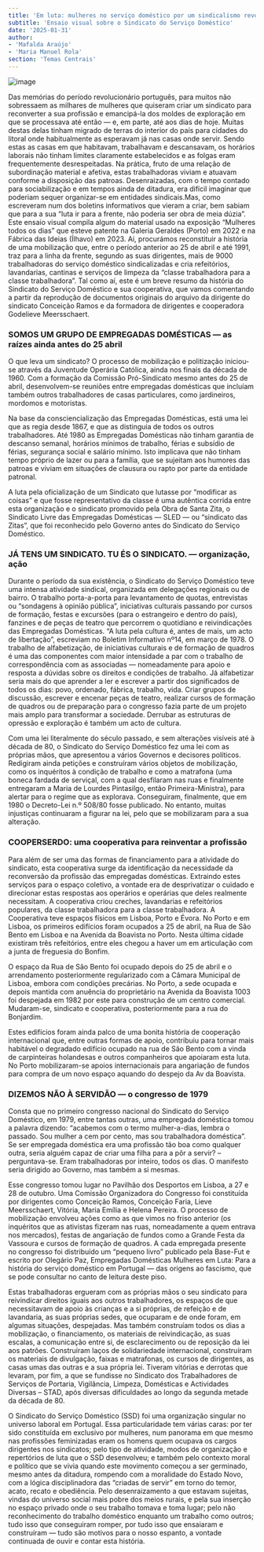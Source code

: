 ```yaml
---
title: 'Em luta: mulheres no serviço doméstico por um sindicalismo revolucionário'
subtitle: 'Ensaio visual sobre o Sindicato do Serviço Doméstico'
date: '2025-01-31'
author: 
- 'Mafalda Araújo'
- 'Maria Manuel Rola'
section: 'Temas Centrais'
---
```


![image](/images/domestico.png)

Das memórias do período revolucionário português, para muitos não sobressaem as milhares de mulheres que quiseram criar um sindicato para reconverter a sua profissão e emancipá-la dos moldes de exploração em que se processava até então — e, em parte, até aos dias de hoje. Muitas destas delas tinham migrado de terras do interior do país para cidades do litoral onde habitualmente as esperavam já nas casas onde servir. Sendo estas as casas em que habitavam, trabalhavam e descansavam, os horários laborais não tinham limites claramente estabelecidos e as folgas eram frequentemente desrespeitadas. Na prática, fruto de uma relação de subordinação material e afetiva, estas trabalhadoras viviam e atuavam conforme a disposição das patroas. Desenraizadas, com o tempo contado para sociabilização e em tempos ainda de ditadura, era difícil imaginar que poderiam sequer organizar-se em entidades sindicais.Mas, como escreveram num dos boletins informativos que vieram a criar, bem sabiam que para a sua “luta ir para a frente, não poderia ser obra de meia dúzia”. 
Este ensaio visual compila algum do material usado na exposição “Mulheres todos os dias” que esteve patente na Galeria Geraldes (Porto) em 2022 e na Fábrica das Ideias (Ílhavo) em 2023. Aí, procurámos reconstituir a história de uma mobilização que, entre o período anterior ao 25 de abril e até 1991, traz para a linha da frente, segundo as suas dirigentes,  mais de 9000 trabalhadoras do serviço doméstico sindicalizadas e cria refeitórios, lavandarias, cantinas e serviços de limpeza da “classe trabalhadora para a classe trabalhadora”. Tal como aí, este é um breve resumo da história do Sindicato do Serviço Doméstico e sua cooperativa, que vamos comentando a partir da reprodução de documentos originais do arquivo da dirigente do sindicato Conceição Ramos e da formadora de dirigentes e cooperadora Godelieve Meersschaert. 

### SOMOS UM GRUPO DE EMPREGADAS DOMÉSTICAS — as raízes ainda antes do 25 abril

O que leva um sindicato? O processo de mobilização e politização iniciou-se através da Juventude Operária Católica, ainda nos finais da década de 1960. Com a formação da Comissão Pró-Sindicato mesmo antes do 25 de abril, desenvolvem-se reuniões entre empregadas domésticas que incluíam também outros trabalhadores de casas particulares, como jardineiros, mordomos e motoristas. 

Na base da consciencialização das Empregadas Domésticas, está uma lei que as regia desde 1867, e que as distinguia de todos os outros trabalhadores. Até 1980 as Empregadas Domésticas não tinham garantia de descanso semanal, horários mínimos de trabalho, férias e subsídio de férias, segurança social e salário mínimo. Isto implicava que não tinham tempo próprio de lazer ou para a família, que se sujeitam aos humores das patroas e viviam em situações de clausura ou rapto por parte da entidade patronal. 

A luta pela oficialização de um Sindicato que lutasse por “modificar as coisas” e que fosse representativo da classe é uma autêntica corrida entre esta organização e o sindicato promovido pela Obra de Santa Zita, o Sindicato Livre das Empregadas Domésticas — SLED — ou “sindicato das Zitas”, que foi reconhecido pelo Governo antes do Sindicato do Serviço Doméstico.

### JÁ TENS UM SINDICATO. TU ÉS O SINDICATO. — organização, ação 

Durante o período da sua existência, o Sindicato do Serviço Doméstico teve uma intensa atividade sindical, organizada em delegações regionais ou de bairro. O trabalho porta-a-porta para levantamento de quotas, entrevistas ou “sondagens à opinião pública”, iniciativas culturais passando por cursos de formação, festas e excursões (para o estrangeiro e dentro do país), fanzines e de peças de teatro que percorrem o quotidiano e reivindicações das Empregadas Domésticas.  “A luta pela cultura é, antes de mais, um acto de libertação”, escreviam no Boletim Informativo nº14, em março de 1978. O trabalho de alfabetização, de iniciativas culturais e de formação de quadros é uma das componentes com maior intensidade a par com o trabalho de correspondência com as associadas — nomeadamente para apoio e resposta a dúvidas sobre os direitos e condições de trabalho. Já alfabetizar seria mais do que aprender a ler e escrever a partir dos significados de todos os dias: povo, ordenado, fábrica, trabalho, vida. Criar grupos de discussão, escrever e encenar peças de teatro, realizar cursos de formação de quadros ou de preparação para o congresso fazia parte de um projeto mais amplo para transformar a sociedade. Derrubar as estruturas de opressão e exploração é também um acto de cultura.

Com uma lei literalmente do século passado, e sem alterações visíveis até à década de 80, o Sindicato do Serviço Doméstico fez uma lei com as próprias mãos, que apresentou a vários Governos e decisores políticos. Redigiram ainda petições e construíram vários objetos de mobilização, como os inquéritos à condição de trabalho e como a matrafona (uma boneca fardada de serviçal, com a qual desfilaram nas ruas e finalmente entregaram a Maria de Lourdes Pintasilgo, então Primeira-Ministra), para alertar para o regime que as explorava. Conseguiram, finalmente, que em 1980 o Decreto-Lei n.º 508/80 fosse publicado. No entanto, muitas injustiças continuaram a figurar na lei, pelo que se mobilizaram para a sua alteração.

### COOPERSERDO: uma cooperativa para reinventar a profissão

Para além de ser uma das formas de financiamento para a atividade do sindicato, esta cooperativa surge da identificação da necessidade da reconversão da profissão das empregadas domésticas. Extraindo estes serviços para o espaço coletivo, a vontade era de desprivatizar o cuidado e direcionar estas respostas aos operários e operárias que deles realmente necessitam. A cooperativa criou creches, lavandarias e refeitórios populares, da classe trabalhadora para a classe trabalhadora. A Cooperativa teve espaços físicos em Lisboa, Porto e Évora. No Porto e em Lisboa, os primeiros edifícios foram ocupados a 25 de abril, na Rua de São Bento em Lisboa e na Avenida da Boavista no Porto. Nesta última cidade existiram três refeitórios, entre eles chegou a haver um em articulação com a junta de freguesia do Bonfim.

O espaço da Rua de São Bento foi ocupado depois do 25 de abril e o arrendamento posteriormente regularizado com a Câmara Municipal de Lisboa, embora com condições precárias. No Porto, a sede ocupada e depois mantida com anuência do proprietário na Avenida da Boavista 1003 foi despejada em 1982 por este para construção de um centro comercial. Mudaram-se, sindicato e cooperativa, posteriormente para a rua do Bonjardim.

Estes edifícios foram ainda palco de uma bonita história de cooperação internacional que, entre outras formas de apoio, contribuiu para tornar mais habitável o degradado edifício ocupado na rua de São Bento com a vinda de carpinteiras holandesas e outros companheiros que apoiaram esta luta. No Porto mobilizaram-se apoios internacionais para angariação de fundos para compra de um novo espaço aquando do despejo da Av da Boavista. 

### DIZEMOS NÃO À SERVIDÃO — o congresso de 1979 

Consta que no primeiro congresso nacional do Sindicato do Serviço Doméstico, em 1979, entre tantas outras, uma empregada doméstica tomou a palavra dizendo: “acabemos com o termo mulher-a-dias, lembra o passado. Sou mulher a cem por cento, mas sou trabalhadora doméstica”. Se ser empregada doméstica era uma profissão tão boa como qualquer outra, seria alguém capaz de criar uma filha para a pôr a servir? – perguntava-se. Eram trabalhadoras por inteiro, todos os dias. O manifesto seria dirigido ao Governo, mas também a si mesmas. 

Esse congresso tomou lugar no Pavilhão dos Desportos em Lisboa, a 27 e 28 de outubro. Uma Comissão Organizadora do Congresso foi constituída por dirigentes como Conceição Ramos, Conceição Faria, Lieve Meersschaert, Vitória, Maria Emília e Helena Pereira. O processo de mobilização envolveu ações como as que vimos no friso anterior (os inquéritos que as ativistas fizeram nas ruas, nomeadamente a quem entrava nos mercados), festas de angariação de fundos como a Grande Festa da Vassoura e cursos de formação de quadros. A cada empregada presente no congresso foi distribuído um “pequeno livro” publicado pela Base-Fut e escrito por Olegário Paz, Empregadas Domésticas Mulheres em Luta: Para a história do serviço doméstico em Portugal — das origens ao fascismo, que se pode consultar no canto de leitura deste piso.

Estas trabalhadoras ergueram com as próprias mãos o seu sindicato para reivindicar direitos iguais aos outros trabalhadores, os espaços de que necessitavam de apoio às crianças e a si próprias, de refeição e de lavandaria, as suas próprias sedes, que ocuparam e de onde foram, em algumas situações, despejadas. Mas também construíam todos os dias a mobilização, o financiamento, os materiais de reivindicação, as suas escalas, a comunicação entre si, de esclarecimento ou de reposição da lei aos patrões. Construíram laços de solidariedade internacional, construíram os materiais de divulgação, faixas e matrafonas, os cursos de dirigentes, as casas umas das outras e a sua própria lei. Tiveram vitórias e derrotas que levaram, por fim, a que se fundisse no Sindicato dos Trabalhadores de Serviços de Portaria, Vigilância, Limpeza, Domésticas e Actividades Diversas – STAD, após diversas dificuldades ao longo da segunda metade da década de 80.

O Sindicato do Serviço Doméstico (SSD) foi uma organização singular no universo laboral em Portugal. Essa particularidade tem várias caras: por ter sido constituída em exclusivo por mulheres, num panorama em que mesmo nas profissões feminizadas eram os homens quem ocupava os cargos dirigentes nos sindicatos; pelo tipo de atividade, modos de organização e repertórios de luta que o SSD desenvolveu; e também pelo contexto moral e político que se vivia quando este movimento começou a ser germinado, mesmo antes da ditadura, rompendo com a moralidade do Estado Novo, com a lógica disciplinadora das “criadas de servir” em torno do temor, acato, recato e obediência. Pelo desenraizamento a que estavam sujeitas, vindas do universo social mais pobre dos meios rurais, e pela sua inserção no espaço privado onde o seu trabalho tomava e toma lugar; pelo não reconhecimento do trabalho doméstico enquanto um trabalho como outros; tudo isso que conseguiram romper, por tudo isso que ensaiaram e construíram — tudo são motivos para o nosso espanto, a vontade continuada de ouvir e contar esta história. 
